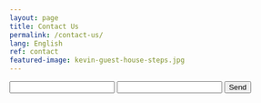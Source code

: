 ```yaml
---
layout: page
title: Contact Us
permalink: /contact-us/
lang: English
ref: contact
featured-image: kevin-guest-house-steps.jpg
---
```


<form action="https://formspree.io/andrewbanchich@gmail.com"
      method="POST">
    <input type="text" name="name">
    <input type="email" name="_replyto">
    <input type="submit" value="Send">
</form>
